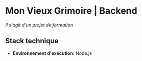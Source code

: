 # Mon Vieux Grimoire | Backend
*Il s'agit d'un projet de formation*




## Stack technique

- **Environnement d'exécution:** Node.js
